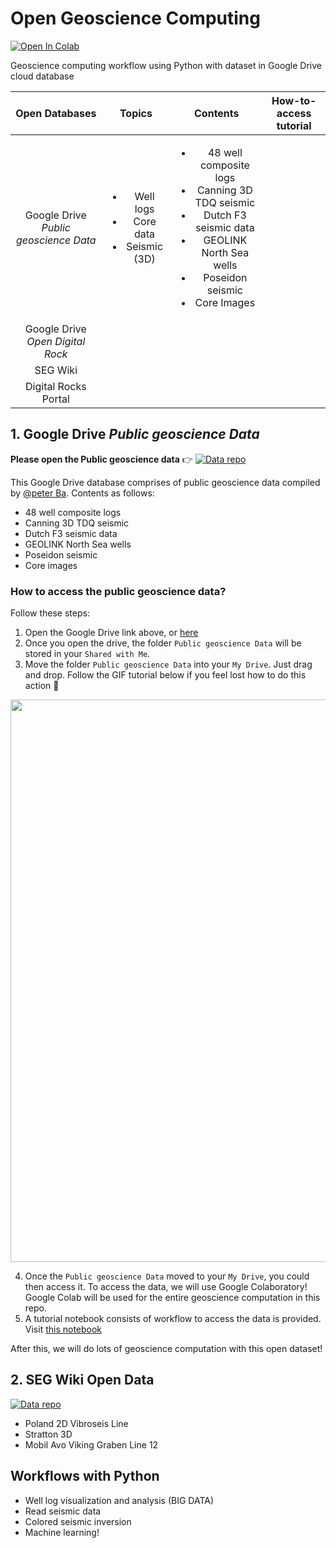 # Open Geoscience Computing

[![Open In Colab](https://colab.research.google.com/assets/colab-badge.svg)](https://colab.research.google.com)

Geoscience computing workflow using Python with dataset in Google Drive cloud database

|Open Databases|Topics|Contents|How-to-access tutorial|
|:---:|:---:|:---:|:---:|
|Google Drive *Public geoscience Data*|<ul> <li>Well logs</li> <li>Core data</li> <li>Seismic (3D)</li> </ul>|<ul> <li>48 well composite logs</li> <li>Canning 3D TDQ seismic</li> <li>Dutch F3 seismic data</li> <li>GEOLINK North Sea wells</li> <li>Poseidon seismic</li> <li>Core Images</li> </ul>||
|Google Drive *Open Digital Rock*||||
|SEG Wiki||||
|Digital Rocks Portal||||


## 1. Google Drive *Public geoscience Data*

**Please open the Public geoscience data** 👉 [![Data repo](https://img.shields.io/badge/data%20available-google%20drive-green)](https://drive.google.com/drive/mobile/folders/0B7brcf-eGK8CRUhfRW9rSG91bW8)

This Google Drive database comprises of public geoscience data compiled by [@peter Ba](peteramstrand@gmail.com). Contents as follows:
* 48 well composite logs
* Canning 3D TDQ seismic
* Dutch F3 seismic data
* GEOLINK North Sea wells
* Poseidon seismic
* Core images

### How to access the public geoscience data?

Follow these steps:
1. Open the Google Drive link above, or [here](https://drive.google.com/drive/mobile/folders/0B7brcf-eGK8CRUhfRW9rSG91bW8)
2. Once you open the drive, the folder `Public geoscience Data` will be stored in your `Shared with Me`.
3. Move the folder `Public geoscience Data` into your `My Drive`. Just drag and drop. Follow the GIF tutorial below if you feel lost how to do this action 🙂

<div>
<img src="https://user-images.githubusercontent.com/51282928/81036756-74108880-8eca-11ea-94c3-041ff4a5cc5d.gif" width="900"/>
</div>

4. Once the `Public geoscience Data` moved to your `My Drive`, you could then access it. To access the data, we will use Google Colaboratory! Google Colab will be used for the entire geoscience computation in this repo.
5. A tutorial notebook consists of workflow to access the data is provided. Visit [this notebook](https://github.com/yohanesnuwara/open-geoscience-repository/blob/master/how_to_access_public_geoscience_data.ipynb)

After this, we will do lots of geoscience computation with this open dataset! 

## 2. SEG Wiki Open Data

[![Data repo](https://img.shields.io/badge/data%20available-SEG%20wiki-orange)](https://wiki.seg.org/wiki/Open_data)

* Poland 2D Vibroseis Line
* Stratton 3D
* Mobil Avo Viking Graben Line 12

## Workflows with Python
* Well log visualization and analysis (BIG DATA)
* Read seismic data
* Colored seismic inversion
* Machine learning!
